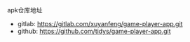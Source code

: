 apk仓库地址

- gitlab: https://gitlab.com/xuyanfeng/game-player-app.git
- github: https://github.com/tidys/game-player-app.git